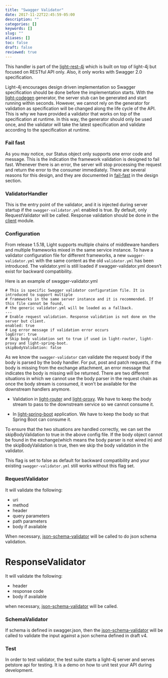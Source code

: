 ```yaml
---
title: "Swagger Validator"
date: 2017-11-22T22:45:59-05:00
description: ""
categories: []
keywords: []
slug: ""
aliases: []
toc: false
draft: false
reviewed: true
---
```



This handler is part of the [light-rest-4j][] which is built on top of light-4j but focused on RESTful API only. Also, it only works with Swagger 2.0 specification.

Light-4j encourages design driven implementation so Swagger specification should be done before the implementation starts. With the [light-codegen][] generator, the server stub can be generated and start running within seconds. However, we cannot rely on the generator for validation as specification will be changed along the life cycle of the API. This is why we have provided a validator that works on top of the specification at runtime. In this way, the generator should only be used once, and the validator will take the latest specification and validate according to the specification at runtime.

### Fail fast

As you may notice, our Status object only supports one error code and message. This is the indication the framework validation is designed to fail fast. Whenever there is an error, the server will stop processing the request and return the error to the consumer immediately. There are several reasons for this design, and they are documented in [fail-fast][] in the design section. 

### ValidatorHandler

This is the entry point of the validator, and it is injected during server startup if the `swagger-validator.yml` enabled is true. By default, only 
RequestValidator will be called. Response validation should be done in the [client][] module. 

### Configuration

From release 1.5.18, Light supports multiple chains of middleware handlers and multiple frameworks mixed in the same service instance. To have a validator configuration file for different frameworks, a new `swagger-validator.yml` with the same content as the old `validator.yml` has been introduced. The validator.yml is still loaded if swagger-validator.yml doesn’t exist for backward compatibility.

Here is an example of swagger-validator.yml

```
# This is specific Swagger validator configuration file. It is introduced to support multiple
# frameworks in the same server instance and it is recommended. If this file cannot be found,
# the generic validator.yml will be loaded as a fallback.
---
# Enable request validation. Response validation is not done on the server but client.
enabled: true
# Log error message if validation error occurs
logError: true
# Skip body validation set to true if used in light-router, light-proxy and light-spring-boot.
skipBodyValidation: false

```

As we know the `swagger-validator` can validate the request body if the body is parsed by the body handler. For put, post and patch requests, if the body is missing from the exchange attachment, an error message that indicates the body is missing will be returned. There are two different situations in which we cannot use the body parser in the request chain as once the body stream is consumed, it won’t be available for the downstream handlers anymore.

* Validation in [light-router][] and [light-proxy][]. We have to keep the body stream to pass to the downstream service so we cannot consume it.

* In [light-spring-boot][] application. We have to keep the body so that Spring Boot can consume it.

To ensure that the two situations are handled correctly, we can set the skipBodyValidation to true in the above config file. If the body object cannot be found in the exchange(which means the body parser is not wired in) and the skipBodyValidation is true, then we skip the body validation in the validator. 

This flag is set to false as default for backward compatibility and your existing `swagger-validator.yml` still works without this flag set. 

### RequestValidator

It will validate the following:

* uri
* method
* header
* query parameters
* path parameters
* body if available

When necessary, [json-schema-validator][] will be called to do json schema validation.

# ResponseValidator

It will validate the following:

* header
* response code
* body if available

when necessary, [json-schema-validator][] will be called.

### SchemaValidator

If schema is defined in swagger.json, then the [json-schema-validator][] 
will be called to validate the input against a json schema defined in draft v4.

### Test

In order to test validator, the test suite starts a light-4j server and serves 
petstore api for testing. It is a demo on how to unit test your API during 
development.


[light-rest-4j]: https://github.com/networknt/light-rest-4j
[light-codegen]: /tool/light-codegen/
[fail-fast]: /architecture/fail-fast/
[client]: /concern/client/
[json-schema-validator]: https://github.com/networknt/json-schema-validator
[light-router]: /service/router/
[light-proxy]: /service/proxy/
[light-spring-boot]: /style/light-spring-boot/
